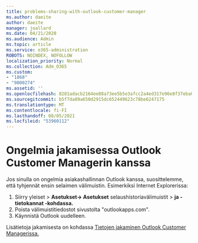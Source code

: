 ```yaml
---
title: problems-sharing-with-outlook-customer-manager
ms.author: daeite
author: daeite
manager: joallard
ms.date: 04/21/2020
ms.audience: Admin
ms.topic: article
ms.service: o365-administration
ROBOTS: NOINDEX, NOFOLLOW
localization_priority: Normal
ms.collection: Adm_O365
ms.custom:
- "1868"
- "9000274"
ms.assetid: ''
ms.openlocfilehash: 8281adacb2164ee88a73ee5b5e3afcc2a4ed317e96e8f37eba0d068c2792bfdd
ms.sourcegitcommit: b5f7da89a650d2915dc652449623c78be6247175
ms.translationtype: MT
ms.contentlocale: fi-FI
ms.lasthandoff: 08/05/2021
ms.locfileid: "53960112"
---
```

# <a name="problems-sharing-with-outlook-customer-manager"></a>Ongelmia jakamisessa Outlook Customer Managerin kanssa

Jos sinulla on ongelmia asiakashallinnan Outlook kanssa, suosittelemme, että tyhjennät ensin selaimen välimuistin. Esimerkiksi Internet Explorerissa:

1. Siirry yleiset  >  **Asetukset-> Asetukset** selaushistoriavälimuistit   >  **ja -tietokannat -kohdassa.**
2. Poista välimuistitiedostot sivustolta "outlookapps.com".
3. Käynnistä Outlook uudelleen.

Lisätietoja jakamisesta on kohdassa [Tietojen jakaminen Outlook Customer Managerissa.](https://techcommunity.microsoft.com/t5/outlook-blog/sharing-how-to-keep-your-colleagues-in-the-loop/ba-p/35710)